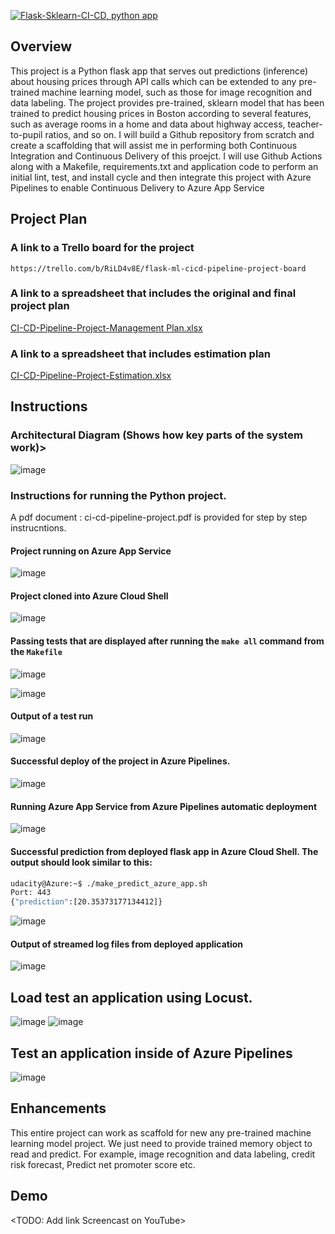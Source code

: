 [![Flask-Sklearn-CI-CD, python app](https://github.com/mcrajesh05/flask-sklearn-ci-cd/actions/workflows/python-app.yml/badge.svg?branch=main)](https://github.com/mcrajesh05/flask-sklearn-ci-cd/actions/workflows/python-app.yml)

## Overview
This project is a Python flask app that serves out predictions (inference) about housing prices through API calls which can be extended to any pre-trained machine learning model, such as those for image recognition and data labeling. The project provides pre-trained, sklearn model that has been trained to predict housing prices in Boston according to several features, such as average rooms in a home and data about highway access, teacher-to-pupil ratios, and so on. I will build a Github repository from scratch and create a scaffolding that will assist me in performing both Continuous Integration and Continuous Delivery of this proejct. I will use Github Actions along with a Makefile, requirements.txt and application code to perform an initial lint, test, and install cycle and then integrate this project with Azure Pipelines to enable Continuous Delivery to Azure App Service

## Project Plan

### A link to a Trello board for the project
    https://trello.com/b/RiLD4v8E/flask-ml-cicd-pipeline-project-board
### A link to a spreadsheet that includes the original and final project plan
[CI-CD-Pipeline-Project-Management Plan.xlsx](https://github.com/mcrajesh05/flask-sklearn-ci-cd/files/10019571/CI-CD-Pipeline-Project-Management.Plan.xlsx)
### A link to a spreadsheet that includes estimation plan
[CI-CD-Pipeline-Project-Estimation.xlsx](https://github.com/mcrajesh05/flask-sklearn-ci-cd/files/10019578/CI-CD-Pipeline-Project-Estimation.xlsx)

## Instructions

### Architectural Diagram (Shows how key parts of the system work)>
![image](https://user-images.githubusercontent.com/31588719/201996904-336fa280-bf45-4905-87d7-bd08a38ca528.png)

###  Instructions for running the Python project.
A pdf document : ci-cd-pipeline-project.pdf is provided for step by step instrucntions.
#### Project running on Azure App Service
![image](https://user-images.githubusercontent.com/31588719/201898607-ed5af84c-19ca-45ad-b666-8292056610b6.png)

#### Project cloned into Azure Cloud Shell
![image](https://user-images.githubusercontent.com/31588719/201898930-c2c37881-7fa4-4d6e-a182-9b37c84f6e3a.png)

#### Passing tests that are displayed after running the `make all` command from the `Makefile`
![image](https://user-images.githubusercontent.com/31588719/201897490-72dab226-2b39-4a72-8d81-4537e129e16e.png)

![image](https://user-images.githubusercontent.com/31588719/201897657-d3b4f10d-a764-401e-9aa6-19864e544206.png)

#### Output of a test run
![image](https://user-images.githubusercontent.com/31588719/201897140-55d32cb4-7688-416a-89fa-0ebf0ce0b3aa.png)

#### Successful deploy of the project in Azure Pipelines. 
![image](https://user-images.githubusercontent.com/31588719/201896755-ad2af0e8-3b20-4987-b122-9b7c74c78c1a.png)

#### Running Azure App Service from Azure Pipelines automatic deployment
![image](https://user-images.githubusercontent.com/31588719/201896894-211d1337-e315-49f5-ac13-c86cc76846d1.png)


#### Successful prediction from deployed flask app in Azure Cloud Shell. The output should look similar to this:

```bash
udacity@Azure:~$ ./make_predict_azure_app.sh
Port: 443
{"prediction":[20.35373177134412]}
```
![image](https://user-images.githubusercontent.com/31588719/201994925-66269602-5058-4b82-ad79-7a51cb1375c2.png)


#### Output of streamed log files from deployed application
![image](https://user-images.githubusercontent.com/31588719/201896358-326c7e3f-75e0-4d00-b16e-21e84825d6e6.png)

## Load test an application using Locust.
![image](https://user-images.githubusercontent.com/31588719/202239096-69f65fd1-88b6-4d9d-9bf2-4cb33d59ac32.png)
![image](https://user-images.githubusercontent.com/31588719/202239071-2fff3e92-4cc5-49d5-9a81-23d5d80172a0.png)

## Test an application inside of Azure Pipelines
![image](https://user-images.githubusercontent.com/31588719/202239610-603e4482-ad53-4fb7-8acd-af299396c5cd.png)

## Enhancements

This entire project can work as scaffold for new any pre-trained machine learning model project. We just need to provide trained memory object to read and predict. For example, image recognition and data labeling, credit risk forecast, Predict net promoter score etc.

## Demo 

<TODO: Add link Screencast on YouTube>


